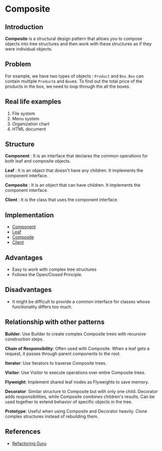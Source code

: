 # Composite

## Introduction

**Composite** is a structural design pattern that allows you to compose objects into tree structures and then work with these structures as if they were individual objects.

## Problem

For example, we have two types of objects : `Product` and `Box`. `Box` can contain multiple `Product`s and `Box`es. To find out the total price of the products in the box, we need to loop through the all the boxes.

## Real life examples

1. File system
2. Menu system
3. Organization chart
4. HTML document

## Structure

**Component** : It is an interface that declares the common operations for both leaf and composite objects.

**Leaf** : It is an object that doesn't have any children. It implements the component interface.

**Composite** : It is an object that can have children. It implements the component interface.

**Client** : It is the class that uses the component interface.

## Implementation

- [Component](src/FileSystem.java)
- [Leaf](src/File.java)
- [Composite](src/Directory.java)
- [Client](src/Main.java)

## Advantages

- Easy to work with complex tree structures
- Follows the Open/Closed Principle.

## Disadvantages

- It might be difficult to provide a common interface for classes whose functionality differs too much.

## Relationship with other patterns

**Builder**: Use Builder to create complex Composite trees with recursive construction steps.

**Chain of Responsibility**: Often used with Composite. When a leaf gets a request, it passes through parent components to the root.

**Iterator**: Use Iterators to traverse Composite trees.

**Visitor**: Use Visitor to execute operations over entire Composite trees.

**Flyweight**: Implement shared leaf nodes as Flyweights to save memory.

**Decorator**: Similar structure to Composite but with only one child. Decorator adds responsibilities, while Composite combines children's results. Can be used together to extend behavior of specific objects in the tree.

**Prototype**: Useful when using Composite and Decorator heavily. Clone complex structures instead of rebuilding them.

## References

- [Refactoring Guru](https://refactoring.guru/design-patterns/composite)
